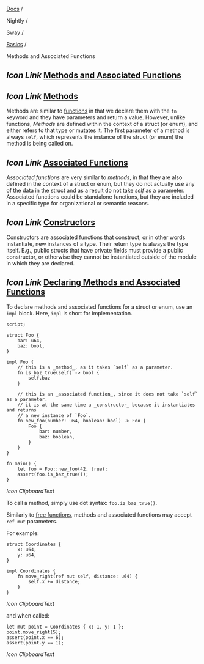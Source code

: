 [Docs](https://docs.fuel.network/) /

Nightly  /

[Sway](https://docs.fuel.network/docs/nightly/sway/) /

[Basics](https://docs.fuel.network/docs/nightly/sway/basics/) /

Methods and Associated Functions

## _Icon Link_ [Methods and Associated Functions](https://docs.fuel.network/docs/nightly/sway/basics/methods_and_associated_functions/\#methods-and-associated-functions)

## _Icon Link_ [Methods](https://docs.fuel.network/docs/nightly/sway/basics/methods_and_associated_functions/\#methods)

Methods are similar to [functions](https://docs.fuel.network/docs/nightly/sway/basics/functions/) in that we declare them with the `fn` keyword and they have parameters and return a value. However, unlike functions, _Methods_ are defined within the context of a struct (or enum), and either refers to that type or mutates it. The first parameter of a method is always `self`, which represents the instance of the struct (or enum) the method is being called on.

## _Icon Link_ [Associated Functions](https://docs.fuel.network/docs/nightly/sway/basics/methods_and_associated_functions/\#associated-functions)

_Associated functions_ are very similar to _methods_, in that they are also defined in the context of a struct or enum, but they do not actually use any of the data in the struct and as a result do not take _self_ as a parameter. Associated functions could be standalone functions, but they are included in a specific type for organizational or semantic reasons.

## _Icon Link_ [Constructors](https://docs.fuel.network/docs/nightly/sway/basics/methods_and_associated_functions/\#constructors)

Constructors are associated functions that construct, or in other words instantiate, new instances of a type. Their return type is always the type itself. E.g., public structs that have private fields must provide a public constructor, or otherwise they cannot be instantiated outside of the module in which they are declared.

## _Icon Link_ [Declaring Methods and Associated Functions](https://docs.fuel.network/docs/nightly/sway/basics/methods_and_associated_functions/\#declaring-methods-and-associated-functions)

To declare methods and associated functions for a struct or enum, use an `impl` block. Here, `impl` is short for implementation.

```fuel_Box fuel_Box-idXKMmm-css
script;

struct Foo {
    bar: u64,
    baz: bool,
}

impl Foo {
    // this is a _method_, as it takes `self` as a parameter.
    fn is_baz_true(self) -> bool {
        self.baz
    }

    // this is an _associated function_, since it does not take `self` as a parameter.
    // it is at the same time a _constructor_ because it instantiates and returns
    // a new instance of `Foo`.
    fn new_foo(number: u64, boolean: bool) -> Foo {
        Foo {
            bar: number,
            baz: boolean,
        }
    }
}

fn main() {
    let foo = Foo::new_foo(42, true);
    assert(foo.is_baz_true());
}

```

_Icon ClipboardText_

To call a method, simply use dot syntax: `foo.iz_baz_true()`.

Similarly to [free functions](https://docs.fuel.network/docs/nightly/sway/basics/functions/), methods and associated functions may accept `ref mut` parameters.

For example:

```fuel_Box fuel_Box-idXKMmm-css
struct Coordinates {
    x: u64,
    y: u64,
}

impl Coordinates {
    fn move_right(ref mut self, distance: u64) {
        self.x += distance;
    }
}
```

_Icon ClipboardText_

and when called:

```fuel_Box fuel_Box-idXKMmm-css
let mut point = Coordinates { x: 1, y: 1 };
point.move_right(5);
assert(point.x == 6);
assert(point.y == 1);
```

_Icon ClipboardText_